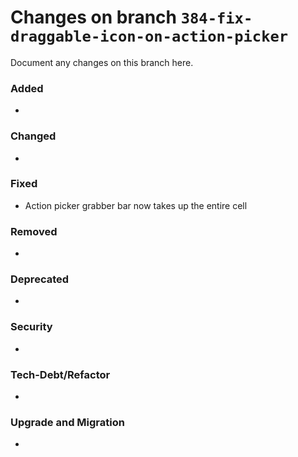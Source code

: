 # Changes on branch `384-fix-draggable-icon-on-action-picker`
Document any changes on this branch here.
### Added
- 

### Changed
- 

### Fixed
- Action picker grabber bar now takes up the entire cell 

### Removed
- 

### Deprecated
- 

### Security
- 

### Tech-Debt/Refactor
- 

### Upgrade and Migration
- 
